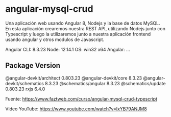# angular-mysql-crud
Una aplicación web usando Angular 8, Nodejs y la base de datos MySQL. En esta aplicación crearemos nuestra REST API, utilizando Nodejs junto con Typescript y luego la utilizaremos junto a nuestra aplicación frontend usando angular y otros modulos de Javascript.

Angular CLI: 8.3.23
Node: 12.14.1
OS: win32 x64
Angular:
...

Package                      Version
------------------------------------------------------
@angular-devkit/architect    0.803.23
@angular-devkit/core         8.3.23
@angular-devkit/schematics   8.3.23
@schematics/angular          8.3.23
@schematics/update           0.803.23
rxjs                         6.4.0

Fuente: https://www.faztweb.com/curso/angular-mysql-crud-typescript

Video YouTube: https://www.youtube.com/watch?v=lxYB79ANJM8
